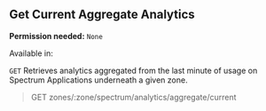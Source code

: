 ## Get Current Aggregate Analytics

**Permission needed:** `None`

Available in:



`GET` Retrieves analytics aggregated from the last minute of usage on Spectrum Applications underneath a given zone.

> GET zones/:zone/spectrum/analytics/aggregate/current
